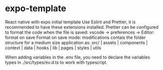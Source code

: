 # expo-template
React native with expo initial template
Use Eslint and Prettier, it is recommended to have these extensions installed. Prettier can be configured to format the code when the file is saved:
vscode -> preferences -> Editor: format on save
Format on save mode: modifications
contais the folder structure for a medium size application as:
  src/
    | assets
    | components
    | context
    | data
    | hooks
    | lib
    | pages
    | styles
    | utils


When adding variables in the .env file, you need to declare the variables types in ./src/types/ev.d.ts to work with typescript.